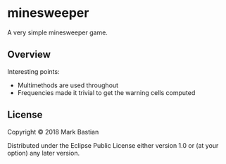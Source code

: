 # minesweeper

A very simple minesweeper game.

## Overview

Interesting points:
* Multimethods are used throughout
* Frequencies made it trivial to get the warning cells computed

## License

Copyright © 2018 Mark Bastian

Distributed under the Eclipse Public License either version 1.0 or (at your option) any later version.
